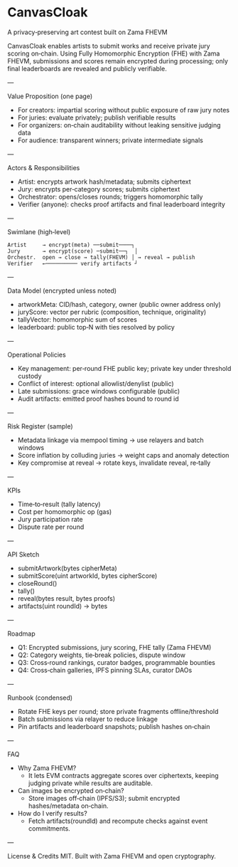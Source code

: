 # CanvasCloak

A privacy‑preserving art contest built on Zama FHEVM

CanvasCloak enables artists to submit works and receive private jury scoring on‑chain. Using Fully Homomorphic Encryption (FHE) with Zama FHEVM, submissions and scores remain encrypted during processing; only final leaderboards are revealed and publicly verifiable.

—

Value Proposition (one page)
- For creators: impartial scoring without public exposure of raw jury notes
- For juries: evaluate privately; publish verifiable results
- For organizers: on‑chain auditability without leaking sensitive judging data
- For audience: transparent winners; private intermediate signals

—

Actors & Responsibilities
- Artist: encrypts artwork hash/metadata; submits ciphertext
- Jury: encrypts per‑category scores; submits ciphertext
- Orchestrator: opens/closes rounds; triggers homomorphic tally
- Verifier (anyone): checks proof artifacts and final leaderboard integrity

—

Swimlane (high‑level)
```
Artist     → encrypt(meta) ──submit────┐
Jury       → encrypt(score) ─submit──┐  │
Orchestr.  open → close → tally(FHEVM) │ → reveal → publish
Verifier   ←────────── verify artifacts ┘
```

—

Data Model (encrypted unless noted)
- artworkMeta: CID/hash, category, owner (public owner address only)
- juryScore: vector per rubric (composition, technique, originality)
- tallyVector: homomorphic sum of scores
- leaderboard: public top‑N with ties resolved by policy

—

Operational Policies
- Key management: per‑round FHE public key; private key under threshold custody
- Conflict of interest: optional allowlist/denylist (public)
- Late submissions: grace windows configurable (public)
- Audit artifacts: emitted proof hashes bound to round id

—

Risk Register (sample)
- Metadata linkage via mempool timing → use relayers and batch windows
- Score inflation by colluding juries → weight caps and anomaly detection
- Key compromise at reveal → rotate keys, invalidate reveal, re‑tally

—

KPIs
- Time‑to‑result (tally latency)
- Cost per homomorphic op (gas)
- Jury participation rate
- Dispute rate per round

—

API Sketch
- submitArtwork(bytes cipherMeta)
- submitScore(uint artworkId, bytes cipherScore)
- closeRound()
- tally()
- reveal(bytes result, bytes proofs)
- artifacts(uint roundId) → bytes

—

Roadmap
- Q1: Encrypted submissions, jury scoring, FHE tally (Zama FHEVM)
- Q2: Category weights, tie‑break policies, dispute window
- Q3: Cross‑round rankings, curator badges, programmable bounties
- Q4: Cross‑chain galleries, IPFS pinning SLAs, curator DAOs

—

Runbook (condensed)
- Rotate FHE keys per round; store private fragments offline/threshold
- Batch submissions via relayer to reduce linkage
- Pin artifacts and leaderboard snapshots; publish hashes on‑chain

—

FAQ
- Why Zama FHEVM?
  - It lets EVM contracts aggregate scores over ciphertexts, keeping judging private while results are auditable.
- Can images be encrypted on‑chain?
  - Store images off‑chain (IPFS/S3); submit encrypted hashes/metadata on‑chain.
- How do I verify results?
  - Fetch artifacts(roundId) and recompute checks against event commitments.

—

License & Credits
MIT. Built with Zama FHEVM and open cryptography.
